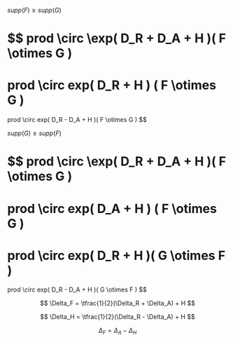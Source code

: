 


$supp(F) \geq supp(G)$

$$
  prod \circ \exp( D_R + D_A + H )( F \otimes G )
  =
  prod \circ exp( D_R + H ) ( F \otimes G )
  = 
  prod \circ exp( D_R - D_A + H )( F \otimes G )
$$

$supp(G) \geq supp(F)$


$$
  prod \circ \exp( D_R + D_A + H )( F \otimes G )
  =
  prod \circ exp( D_A + H ) ( F \otimes G )
  = 
  prod \circ exp( D_R + H )( G \otimes F )
  = 
  prod \circ exp( D_R - D_A + H )( G \otimes F )
$$


$$
  \Delta_F = \tfrac{1}{2}(\Delta_R + \Delta_A) + H
$$

$$
  \Delta_H = \tfrac{1}{2}(\Delta_R - \Delta_A) + H
$$

$$
  \Delta_F = \Delta_A - \Delta_H
$$


